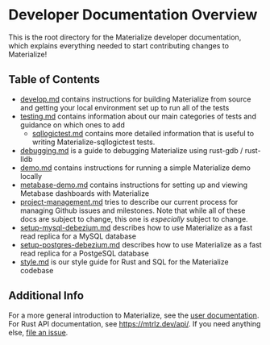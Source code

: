 # Developer Documentation Overview

This is the root directory for the Materialize developer documentation, which
explains everything needed to start contributing changes to Materialize!

## Table of Contents

* [develop.md](develop.md) contains instructions for building Materialize
from source and getting your local environment set up to run all of the tests
* [testing.md](testing.md) contains information about our main categories of
  tests and guidance on which ones to add
    * [sqllogictest.md](sqllogictest.md) contains more detailed information that
      is useful to writing Materialize-sqllogictest tests.
* [debugging.md](debugging.md) is a guide to debugging Materialize using
rust-gdb / rust-lldb
* [demo.md](demo.md) contains instructions for running a simple Materialize demo
locally
* [metabase-demo.md](metabase-demo.md) contains instructions for setting up and viewing
Metabase dashboards with Materialize
* [project-management.md](project-management.md) tries to describe our current
process for managing Github issues and milestones. Note that while all of these
docs are subject to change, this one is _especially_ subject to change.
* [setup-mysql-debezium.md](setup-mysql-debezium.md) describes how to use Materialize
as a fast read replica for a MySQL database
* [setup-postgres-debezium.md](setup-postgres-debezium.md) describes how to use
Materialize as a fast read replica for a PostgeSQL database
* [style.md](style.md) is our style guide for Rust and SQL for the Materialize
codebase

## Additional Info

For a more general introduction to Materialize, see the [user
documentation](https://materialize.io/docs). For Rust API documentation, see
<https://mtrlz.dev/api/>. If you need anything else, [file an
issue](https://github.com/MaterializeInc/materialize/issues/new/choose).
